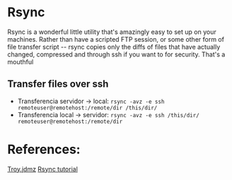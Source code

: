 # Rsync
Rsync is a wonderful little utility that's amazingly easy to set up on your machines. Rather than have a scripted FTP session, or some other form of file transfer script -- rsync copies only the diffs of files that have actually changed, compressed and through ssh if you want to for security. That's a mouthful

## Transfer files over ssh
- Transferencia servidor -> local:  `rsync -avz -e ssh remoteuser@remotehost:/remote/dir /this/dir/`
- Transferencia local -> servidor:  `rsync -avz -e ssh /this/dir/ remoteuser@remotehost:/remote/dir`

# References:
[Troy.jdmz](http://troy.jdmz.net/rsync/index.html)
[Rsync tutorial](http://everythinglinux.org/rsync/)
